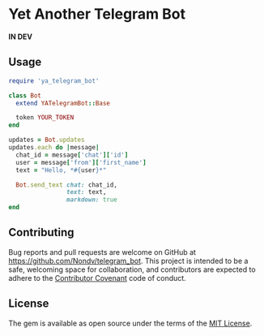 # Yet Another Telegram Bot

**IN DEV**

## Usage

```ruby
require 'ya_telegram_bot'

class Bot
  extend YATelegramBot::Base

  token YOUR_TOKEN
end

updates = Bot.updates
updates.each do |message|
  chat_id = message['chat']['id']
  user = message['from']['first_name']
  text = "Hello, *#{user}*"

  Bot.send_text chat: chat_id,
                text: text,
                markdown: true
end
```

## Contributing

Bug reports and pull requests are welcome on GitHub at https://github.com/Nondv/telegram_bot. This project is intended to be a safe, welcoming space for collaboration, and contributors are expected to adhere to the [Contributor Covenant](http://contributor-covenant.org) code of conduct.


## License

The gem is available as open source under the terms of the [MIT License](http://opensource.org/licenses/MIT).

